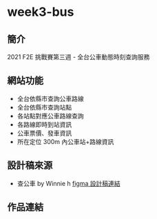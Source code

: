 # week3-bus

## 簡介

2021 F2E 挑戰賽第三週 - 全台公車動態時刻查詢服務

## 網站功能

- 全台依縣市查詢公車路線
- 全台依縣市查詢站點
- 各站點對應公車路線查詢
- 各路線即時到站資訊
- 公車票價、發車資訊
- 所在定位 300m 內公車站+路線資訊

## 設計稿來源

- 查公車 by Winnie h [figma 設計稿連結](https://www.figma.com/file/HisjyLhardgxKdRaEdt2dr/%E6%9F%A5%E5%85%AC%E8%BB%8A?node-id=39%3A6794)

## 作品連結

